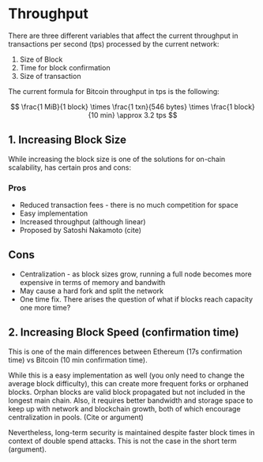 # Throughput

There are three different variables that affect the current throughput in transactions per second \(tps\) processed by the current network:

1. Size of Block
2. Time for block confirmation
3. Size of transaction

The current formula for Bitcoin throughput in tps is the following:


$$
\frac{1 MiB}{1 block} \times \frac{1 txn}{546 bytes} \times \frac{1 block}{10 min}  \approx 3.2 tps
$$


## 1. Increasing Block Size

While increasing the block size is one of the solutions for on-chain scalability, has certain pros and cons:

### Pros

* Reduced transaction fees - there is no much competition for space
* Easy implementation
* Increased throughput \(although linear\)
* Proposed by Satoshi Nakamoto \(cite\)

## Cons

* Centralization - as block sizes grow, running a full node becomes more expensive in terms of memory and bandwith
* May cause a hard fork and split the network
* One time fix. There arises the question of what if blocks reach capacity one more time?

## 2. Increasing Block Speed \(confirmation time\)

This is one of the main differences between Ethereum \(17s confirmation time\) vs Bitcoin \(10 min confirmation time\). 

While this is a easy implementation as well \(you only need to change the average block difficulty\), this can create more frequent forks or orphaned blocks. Orphan blocks are valid block propagated but not included in the longest main chain. Also, it requires better bandwidth and storage space to keep up with network and blockchain growth, both of which encourage centralization in pools. \(Cite or argument\)

Nevertheless, long-term security is maintained despite faster block times in context of double spend attacks. This is not the case in the short term \(argument\).



